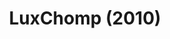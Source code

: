 ---
title: LuxChomp (2010)
layout: deck
in_progress: true
era: 2010
description: Another James G list, making use of multiple techs in a classic LuxChomp list
links:
cards:
  pokemon:
    - name: Garchomp C
      set: SV
      number: 60
      quantity: 3
      missing_count: 2
    - name: Garchomp C Lv.X
      set: SV
      number: 145
      quantity: 1
    - name: Luxray GL
      set: RR
      number: 9
      quantity: 2
      missing_count: 2
    - name: Luxray GL Lv.X
      set: RR
      number: 109
      quantity: 1
      missing_count: 1
    - name: Uxie
      set: LA
      number: 43
      quantity: 3
    - name: Uxie Lv.X
      set: LA
      number: 146
      quantity: 1
      missing_count: 1
    - name: Crobat G
      set: PL
      number: 47
      quantity: 1
    - name: Bronzong G
      set: PL
      number: 41
      quantity: 1
    - name: Toxicroak G
      set: DPP
      number: 41
      quantity: 1
    - name: Ambipom G
      set: RR
      number: 56
      quantity: 1
    - name: Lucario GL
      set: RR
      number: 8
      quantity: 1
    - name: Roserade GL
      set: RR
      number: 12
      quantity: 1
    - name: Drifblim FB
      set: SV
      number: 3
      quantity: 1
      missing_count: 1
    - name: Chatot
      set: MD
      number: 55
      quantity: 1
    - name: Azelf
      set: LA
      number: 19
      quantity: 1
    - name: Unown G
      set: GE
      number: 57
      quantity: 1
    - name: Unown Q
      set: MD
      number: 49
      quantity: 1
  trainers:
    - name: Cyrus's Conspiracy
      set: PL
      number: 105
      quantity: 4
    - name: Pokémon Collector
      set: HS
      number: 97
      quantity: 2
      missing_count: 2
    - name: Bebe's Search
      set: SW
      number: 119
      quantity: 2
    - name: Pokémon Collector
      set: HS
      number: 101
      quantity: 1
    - name: Judge
      set: UL
      number: 78
      quantity: 1
    - name: Aaron's Collection
      set: RR
      number: 88
      quantity: 1
    - name: Poke Turn
      set: PL
      number: 118
      quantity: 4
      missing_count: 4
    - name: Power Spray
      set: PL
      number: 117
      quantity: 4
    - name: Energy Gain
      set: PL
      number: 116
      quantity: 3
    - name: SP Radar
      set: RR
      number: 96
      quantity: 2
    - name: Premier Ball
      set: GE
      number: 101
      quantity: 2
  energy:
    - name: Call Energy
      set: MD
      number: 92
      quantity: 4
    - name: Double Colorless Energy
      set: HS
      number: 103
      quantity: 4
    - name: Lightning Energy
      set: DP
      number: 126
      quantity: 2
    - name: Psychic Energy
      set: DP
      number: 127
      quantity: 2
---
